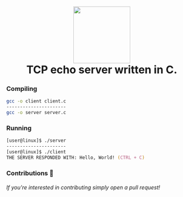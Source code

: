 <h1 align="center">
	<img src="https://static.thenounproject.com/png/2325457-200.png" width="150px"><br>
    TCP echo server written in C.
</h1>

### Compiling
```zsh
gcc -o client client.c
----------------------
gcc -o server server.c
```
### Running 
```zsh
[user@linux]$ ./server
----------------------
[user@linux]$ ./client 
THE SERVER RESPONDED WITH: Hello, World! (CTRL + C)
```
### Contributions 🎉
###### If you're interested in contributing simply open a pull request!
